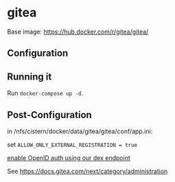# gitea

Base image: https://hub.docker.com/r/gitea/gitea/

## Configuration


## Running it

Run `docker-compose up -d`.


## Post-Configuration

in /nfs/cistern/docker/data/gitea/gitea/conf/app.ini:

set `ALLOW_ONLY_EXTERNAL_REGISTRATION = true`

[enable OpenID auth using our dex endpoint](https://docs.gitea.com/administration/config-cheat-sheet?_highlight=openid/administration/config-cheat-sheet#openid-openid)


See https://docs.gitea.com/next/category/administration
